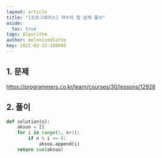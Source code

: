 ```yaml
---
layout: article
title: "[프로그래머스] 약수의 합 문제 풀이"
aside:
  toc: true
tags: Algorithm 
author: melonicedlatte
key: 2021-03-13-180605
---  
```


## 1. 문제

https://programmers.co.kr/learn/courses/30/lessons/12928

## 2. 풀이

~~~python
def solution(n):
    aksoo = []
    for i in range(1, n+1):
        if n % i == 0:
            aksoo.append(i)
    return sum(aksoo)
~~~